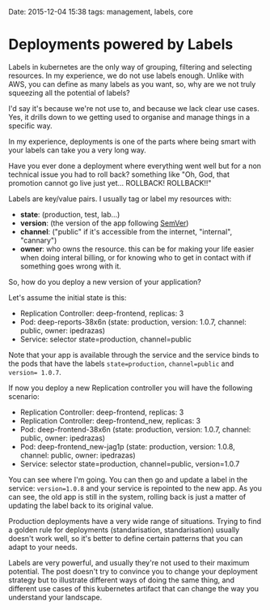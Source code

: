 Date: 2015-12-04 15:38
tags: management, labels, core

Deployments powered by Labels
======================

Labels in kubernetes are the only way of grouping, filtering and selecting resources. In my experience, we do not use labels enough. Unlike with AWS, you can define as many labels as you want, so, why are we not truly squeezing all the potential of labels?

I'd say it's because we're not use to, and because we lack clear use cases. Yes, it drills down to we getting used to organise and manage things in a specific way.

In my experience, deployments is one of the parts where being smart with your labels can take you a very long way.

Have you ever done a deployment where everything went well but for a non technical issue you had to roll back? something like "Oh, God, that promotion cannot go live just yet... ROLLBACK! ROLLBACK!!"

Labels are key/value pairs. I usually tag or label my resources with:

* __state__: (production, test, lab...)
* __version__: (the version of the app following [SemVer](http://semver.org/))
* __channel__:  ("public" if it's accessible from the internet, "internal", "cannary")
* __owner__: who owns the resource. this can be for making your life easier when doing interal billing, or for knowing who to get in contact with if something goes wrong with it.

So, how do you deploy a new version of your application?

Let's assume the initial state is this:

* Replication Controller: deep-frontend, replicas: 3
* Pod: deep-reports-38x6n (state: production, version: 1.0.7, channel: public, owner: ipedrazas)
* Service: selector state=production, channel=public

Note that your app is available through the service and the service binds to the pods that have the labels `state=production`,  `channel=public` and `version= 1.0.7`.

If now you deploy a new Replication controller you will have the following scenario:

* Replication Controller: deep-frontend, replicas: 3
* Replication Controller: deep-frontend_new, replicas: 3
* Pod: deep-frontend-38x6n (state: production, version: 1.0.7, channel: public, owner: ipedrazas)
* Pod: deep-frontend_new-jag1p (state: production, version: 1.0.8, channel: public, owner: ipedrazas)
* Service: selector state=production, channel=public, version=1.0.7

You can see where I'm going. You can then go and update a label in the service: `version=1.0.8` and your service is repointed to the new app. As you can see, the old app is still in the system, rolling back is just a matter of updating the label back to its original value.

Production deployments have a very wide range of situations. Trying to find a golden rule for deployments (standarisation, standarisation) usually doesn't work well, so it's better to define certain patterns that you can adapt to your needs.

Labels are very powerful, and usually they're not used to their maximum potential. The post doesn't try to convince you to change your deployment strategy but to illustrate different ways of doing the same thing, and different use cases of this kubernetes artifact that can change the way you understand your landscape.
